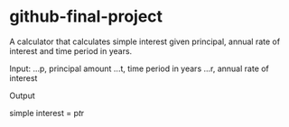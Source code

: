 # github-final-project
A calculator that calculates simple interest given principal, annual rate of interest and time period in years.

Input:
...p, principal amount
...t, time period in years
...r, annual rate of interest
   
Output

   simple interest = p*t*r
